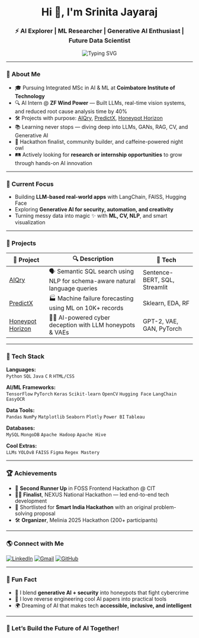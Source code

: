 <h1 align="center">Hi 👋, I'm Srinita Jayaraj</h1>
<h3 align="center">⚡ AI Explorer | ML Researcher | Generative AI Enthusiast | Future Data Scientist</h3>

<p align="center">
  <img src="https://readme-typing-svg.demolab.com?font=Fira+Code&size=20&pause=1000&color=F76C6C&center=true&vCenter=true&width=900&lines=Turning+Ideas+into+Intelligence;Building+AI+that+Sees%2C+Thinks%2C+Learns;Real-World+ML+Solutions+with+Purpose+%26+Precision;Crafting+LLMs+%7C+Vision+Models+%7C+RAG+Apps;Exploring+the+Intersection+of+Data%2C+Code%2C+Creativity" alt="Typing SVG" />
</p>

---

### 🧠 About Me
- 🎓 Pursuing Integrated MSc in AI & ML at **Coimbatore Institute of Technology**  
- 🔍 AI Intern @ **ZF Wind Power** — Built LLMs, real-time vision systems, and reduced root cause analysis time by 40%  
- 🛠️ Projects with purpose: [AIQry](#-projects), [PredictX](#-projects), [Honeypot Horizon](#-projects)  
- 📚 Learning never stops — diving deep into LLMs, GANs, RAG, CV, and Generative AI  
- 🧩 Hackathon finalist, community builder, and caffeine-powered night owl  
- 🛤️ Actively looking for **research or internship opportunities** to grow through hands-on AI innovation  

---

### 🚀 Current Focus
- Building **LLM-based real-world apps** with LangChain, FAISS, Hugging Face  
- Exploring **Generative AI for security, automation, and creativity**  
- Turning messy data into magic ✨ with **ML, CV, NLP**, and smart visualization  

---

### 🧩 Projects
| 🌟 Project | 🔍 Description | 🧠 Tech |
|-----------|----------------|--------|
| [AIQry](https://github.com/Srinita0106/Resume-Projects/blob/main/AIQry_Project.ipynb) | 🗣️ Semantic SQL search using NLP for schema-aware natural language queries | Sentence-BERT, SQL, Streamlit |
| [PredictX](https://github.com/Srinita0106/Projects/blob/main/Predictive_Maintanance1.ipynb) | 🏭 Machine failure forecasting using ML on 10K+ records | Sklearn, EDA, RF |
| [Honeypot Horizon](https://github.com/Srinita0106/Resume-Projects/blob/main/Honeypot_Horizon.ipynb) | 🕵️‍♀️ AI-powered cyber deception with LLM honeypots & VAEs | GPT-2, VAE, GAN, PyTorch |

---

### 🧰 Tech Stack

**Languages:**  
`Python` `SQL` `Java` `C` `R` `HTML/CSS`  

**AI/ML Frameworks:**  
`TensorFlow` `PyTorch` `Keras` `Scikit-learn` `OpenCV` `Hugging Face` `LangChain` `EasyOCR`

**Data Tools:**  
`Pandas` `NumPy` `Matplotlib` `Seaborn` `Plotly` `Power BI` `Tableau`

**Databases:**  
`MySQL` `MongoDB` `Apache Hadoop` `Apache Hive`

**Cool Extras:**  
`LLMs` `YOLOv8` `FAISS` `Figma` `Regex Mastery`

---


### 🏆 Achievements

- 🥉 **Second Runner Up** in FOSS Frontend Hackathon @ CIT  
- 🧑‍💻 **Finalist**, NEXUS National Hackathon — led end-to-end tech development  
- 🧠 Shortlisted for **Smart India Hackathon** with an original problem-solving proposal  
- 🛠️ **Organizer**, Melinia 2025 Hackathon (200+ participants)

---
### 🌎 Connect with Me
[![LinkedIn](https://img.shields.io/badge/-LinkedIn-%230077B5?style=for-the-badge&logo=linkedin&logoColor=white)](https://www.linkedin.com/in/srinita-jayaraj) 
[![Gmail](https://img.shields.io/badge/-Gmail-D14836?style=for-the-badge&logo=gmail&logoColor=white)](mailto:jssrinita@gmail.com) 
[![GitHub](https://img.shields.io/badge/-GitHub-181717?style=for-the-badge&logo=github&logoColor=white)](https://github.com/Srinita0106)

---


### 🧩 Fun Fact

- 🧃 I blend **generative AI + security** into honeypots that fight cybercrime  
- 🧬 I love reverse engineering cool AI papers into practical tools  
- 🌍 Dreaming of AI that makes tech **accessible, inclusive, and intelligent**

---

### 🏁 Let’s Build the Future of AI Together!

<!-- Creative readme designed with ❤️ by ChatGPT + GPRM magic -->
